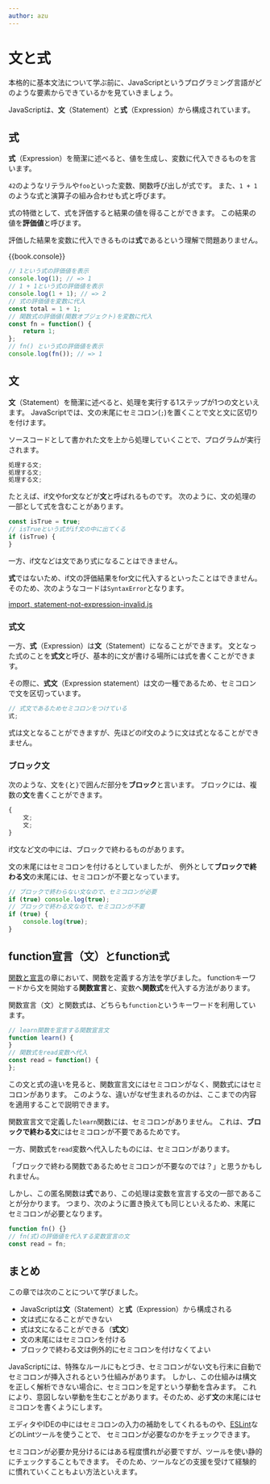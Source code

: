 ```yaml
---
author: azu
---
```


# 文と式

本格的に基本文法について学ぶ前に、JavaScriptというプログラミング言語がどのような要素からできているかを見ていきましょう。

JavaScriptは、**文**（Statement）と**式**（Expression）から構成されています。

## 式

**式**（Expression）を簡潔に述べると、値を生成し、変数に代入できるものを言います。

`42`のようなリテラルや`foo`といった変数、関数呼び出しが式です。
また、`1 + 1`のような式と演算子の組み合わせも式と呼びます。

式の特徴として、式を評価すると結果の値を得ることができます。
この結果の値を**評価値**と呼びます。

評価した結果を変数に代入できるものは**式**であるという理解で問題ありません。

{{book.console}}
```js
// 1という式の評価値を表示
console.log(1); // => 1
// 1 + 1という式の評価値を表示
console.log(1 + 1); // => 2
// 式の評価値を変数に代入
const total = 1 + 1;
// 関数式の評価値(関数オブジェクト)を変数に代入
const fn = function() {
    return 1;
};
// fn() という式の評価値を表示
console.log(fn()); // => 1
```

## 文

**文**（Statement）を簡潔に述べると、処理を実行する1ステップが1つの文といえます。
JavaScriptでは、文の末尾にセミコロン(`;`)を置くことで文と文に区切りを付けます。

ソースコードとして書かれた文を上から処理していくことで、プログラムが実行されます。

<!-- doctest:disable -->
```js
処理する文;
処理する文;
処理する文;
```

たとえば、if文やfor文などが**文**と呼ばれるものです。
次のように、文の処理の一部として式を含むことがあります。

```js
const isTrue = true;
// isTrueという式がif文の中に出てくる
if (isTrue) {
}
```

一方、if文などは文であり式になることはできません。

**式**ではないため、if文の評価結果をfor文に代入するといったことはできません。
そのため、次のようなコードは`SyntaxError`となります。

[import, statement-not-expression-invalid.js](src/statement-not-expression-invalid.js)

### 式文

一方、**式**（Expression）は**文**（Statement）になることができます。
文となった式のことを**式文**と呼び、基本的に文が書ける場所には式を書くことができます。

その際に、**式文**（Expression statement）は文の一種であるため、セミコロンで文を区切っています。

<!-- doctest:disable -->
```js
// 式文であるためセミコロンをつけている
式;
```

式は文となることができますが、先ほどのif文のように文は式となることができません。

### ブロック文

次のような、文を`{`と`}`で囲んだ部分を**ブロック**と言います。
ブロックには、複数の**文**を書くことができます。

<!-- doctest:disable -->
```js
{
    文;
    文;
}
```

if文など文の中には、ブロックで終わるものがあります。

文の末尾にはセミコロンを付けるとしていましたが、
例外として**ブロックで終わる文**の末尾には、セミコロンが不要となっています。

```js
// ブロックで終わらない文なので、セミコロンが必要
if (true) console.log(true);
// ブロックで終わる文なので、セミコロンが不要
if (true) {
    console.log(true);
}
```

## function宣言（文）とfunction式

[関数と宣言][]の章において、関数を定義する方法を学びました。
functionキーワードから文を開始する**関数宣言**と、変数へ**関数式**を代入する方法があります。

関数宣言（文）と関数式は、どちらも`function`というキーワードを利用しています。

```js
// learn関数を宣言する関数宣言文
function learn() {
}
// 関数式をread変数へ代入
const read = function() {
};
```

この文と式の違いを見ると、関数宣言文にはセミコロンがなく、関数式にはセミコロンがあります。
このような、違いがなぜ生まれるのかは、ここまでの内容を適用することで説明できます。

関数宣言文で定義した`learn`関数には、セミコロンがありません。
これは、**ブロックで終わる文**にはセミコロンが不要であるためです。

一方、関数式を`read`変数へ代入したものには、セミコロンがあります。

<!-- textlint-disable preset-ja-technical-writing/ja-no-weak-phrase -->

「ブロックで終わる関数であるためセミコロンが不要なのでは？」と思うかもしれません。

<!-- textlint-enable preset-ja-technical-writing/ja-no-weak-phrase -->

しかし、この匿名関数は**式**であり、この処理は変数を宣言する文の一部であることが分かります。
つまり、次のように置き換えても同じといえるため、末尾にセミコロンが必要となります。

```js
function fn() {}
// fn(式)の評価値を代入する変数宣言の文
const read = fn;
```

## まとめ

この章では次のことについて学びました。

- JavaScriptは**文**（Statement）と**式**（Expression）から構成される
- 文は式になることができない
- 式は文になることができる（**式文**）
- 文の末尾にはセミコロンを付ける
- ブロックで終わる文は例外的にセミコロンを付けなくてよい

JavaScriptには、特殊なルールにもとづき、セミコロンがない文も行末に自動でセミコロンが挿入されるという仕組みがあります。
しかし、この仕組みは構文を正しく解析できない場合に、セミコロンを足すという挙動を含みます。
これにより、意図しない挙動を生むことがあります。そのため、必ず**文**の末尾にはセミコロンを書くようにします。

エディタやIDEの中にはセミコロンの入力の補助をしてくれるものや、[ESLint][]などのLintツールを使うことで、
セミコロンが必要なのかをチェックできます。

セミコロンが必要か見分けるにはある程度慣れが必要ですが、ツールを使い静的にチェックすることもできます。
そのため、ツールなどの支援を受けて経験的に慣れていくこともよい方法といえます。

[関数と宣言]: ../function-method/README.md
[ESLint]: http://eslint.org/  "ESLint - Pluggable JavaScript linter"
